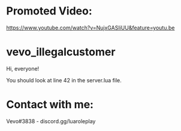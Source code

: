 # Promoted Video:
https://www.youtube.com/watch?v=NujxGASIiUU&feature=youtu.be

# vevo_illegalcustomer
Hi, everyone!

You should look at line 42 in the server.lua file.

#  Contact with me:

Vevo#3838 - discord.gg/luaroleplay
